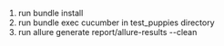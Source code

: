 1. run bundle install
2. run bundle exec cucumber in test_puppies directory
3. run allure generate report/allure-results --clean